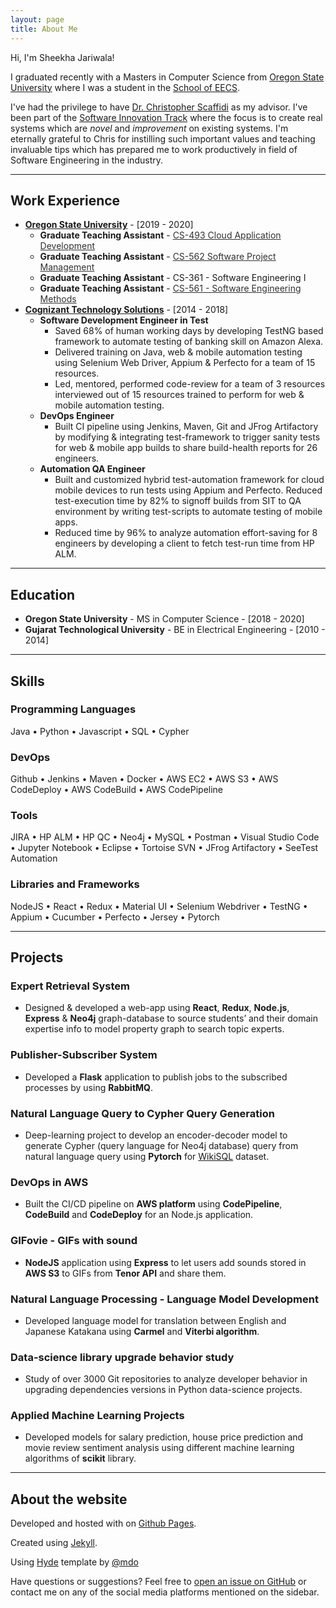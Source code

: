 ```yaml
---
layout: page
title: About Me
---
```


Hi, I'm Sheekha Jariwala! 

I graduated recently with a Masters in Computer Science from [Oregon State University](https://oregonstate.edu/ "Home page of Oregon State University") where I was a student in the [School of EECS](https://eecs.oregonstate.edu/ "Home page of School of EECS at Oregon State University"). 

I've had the privilege to have [Dr. Christopher Scaffidi](https://eecs.oregonstate.edu/people/scaffidi-christopher) as my advisor. I've been part of the [Software Innovation Track](https://eecs.oregonstate.edu/future-students/graduate/ms-cs-innovation) where the focus is to create real systems which are *novel* and *improvement* on existing systems. I'm eternally grateful to Chris for instilling such important values and teaching invaluable tips which has prepared me to work productively in field of Software Engineering in the industry. 

---

## Work Experience
* [**Oregon State University**](https://oregonstate.edu/ "Home page of Oregon State University") - [2019 - 2020]
  - **Graduate Teaching Assistant** - <a href="https://canvas.oregonstate.edu/courses/1764544/assignments/syllabus" style="text-decoration:underline;color:#313131" target="_blank">CS-493 Cloud Application Development</a>
  - **Graduate Teaching Assistant** - <a href="http://web.engr.oregonstate.edu/~scaffidc/courses/cs562/index.shtml" style="text-decoration:underline;color:#313131" target="_blank">CS-562 Software Project Management</a>
  - **Graduate Teaching Assistant** - CS-361 - Software Engineering I
  - **Graduate Teaching Assistant** - <a href="http://web.engr.oregonstate.edu/~scaffidc/courses/cs561/index.shtml" style="text-decoration:underline;color:#313131" target="_blank">CS-561 - Software Engineering Methods</a>
* [**Cognizant Technology Solutions**](https://www.cognizant.com/) - [2014 - 2018]
  - **Software Development Engineer in Test**
    + Saved 68% of human working days by developing TestNG based framework to automate testing of banking skill on Amazon Alexa. 
    + Delivered training on Java, web & mobile automation testing using Selenium Web Driver, Appium & Perfecto for a team of 15 resources. 
    + Led, mentored, performed code-review for a team of 3 resources interviewed out of 15 resources trained to perform for web & mobile automation testing.
  - **DevOps Engineer**
    + Built CI pipeline using Jenkins, Maven, Git and JFrog Artifactory by modifying & integrating test-framework to trigger sanity tests for web & mobile app builds to share build-health reports for 26 engineers. 
  - **Automation QA Engineer**
    + Built and customized hybrid test-automation framework for cloud mobile devices to run tests using Appium and Perfecto. Reduced test-execution time by 82% to signoff builds from SIT to QA environment by writing test-scripts to automate testing of mobile apps. 
    + Reduced time by 96% to analyze automation effort-saving for 8 engineers by developing a client to fetch test-run time from HP ALM.

---

## Education
* **Oregon State University** - MS in Computer Science - [2018 - 2020]
* **Gujarat Technological University** - BE in Electrical Engineering - [2010 - 2014]

---

## Skills
### Programming Languages
Java • Python • Javascript • SQL • Cypher
### DevOps
Github • Jenkins • Maven • Docker • AWS EC2 • AWS S3 • AWS CodeDeploy • AWS CodeBuild • AWS CodePipeline
### Tools
JIRA • HP ALM • HP QC • Neo4j • MySQL • Postman • Visual Studio Code • Jupyter Notebook • Eclipse • Tortoise SVN • JFrog Artifactory • SeeTest Automation 
### Libraries and Frameworks
NodeJS • React • Redux • Material UI • Selenium Webdriver • TestNG • Appium • Cucumber • Perfecto • Jersey • Pytorch

---

## Projects
### Expert Retrieval System
* Designed & developed a web-app using **React**, **Redux**, **Node.js**, **Express** & **Neo4j** graph-database to source students’ and their domain expertise info to model property graph to search topic experts. 

### Publisher-Subscriber System <a href="https://github.com/SheekhaJ/rabbitmq-sample" alt="View on Github"> <i class="fab fa-github-square" style="color:313131"></i></a>
* Developed a **Flask** application to publish jobs to the subscribed processes by using **RabbitMQ**.

### Natural Language Query to Cypher Query Generation <a href="https://github.com/SheekhaJ/CS535_final_project" alt="View on Github"> <i class="fab fa-github-square" style="color:313131"></i></a>
* Deep-learning project to develop an encoder-decoder model to generate Cypher (query language for Neo4j database) query from natural language query using **Pytorch** for <a href="https://github.com/salesforce/WikiSQL">WikiSQL</a> dataset. 

### DevOps in AWS
* Built the CI/CD pipeline on **AWS platform** using **CodePipeline**, **CodeBuild** and **CodeDeploy** for an Node.js application. 

### GIFovie - GIFs with sound <a href="https://github.com/SheekhaJ/Gifovie" alt="View on Github"> <i class="fab fa-github-square" style="color:313131"></i></a>
* **NodeJS** application using **Express** to let users add sounds stored in **AWS S3** to GIFs from **Tenor API** and share them.

### Natural Language Processing - Language Model Development <a href="https://github.com/SheekhaJ/CS-539-NaturalLanguageProcessing" alt="View on Github"> <i class="fab fa-github-square" style="color:#313131"></i></a>
* Developed language model for translation between English and Japanese Katakana using **Carmel** and **Viterbi algorithm**.

### Data-science library upgrade behavior study
* Study of over 3000 Git repositories to analyze developer behavior in upgrading dependencies versions in Python data-science projects.

### Applied Machine Learning Projects <a href="https://github.com/SheekhaJ/CS519AppliedMachineLearning" alt="View on Github"> <i class="fab fa-github-square" style="color:313131"></i></a>
* Developed models for salary prediction, house price prediction and movie review sentiment analysis using different machine learning algorithms of **scikit** library.

---

## About the website
Developed and hosted with <i class="fas fa-heart"></i> on [Github Pages](https://pages.github.com/). 

Created using [Jekyll](http://jekyllrb.com/). 

Using [Hyde](http://hyde.getpoole.com/) template by [@mdo](https://twitter.com/mdo)

Have questions or suggestions? Feel free to [open an issue on GitHub](https://github.com/SheekhaJ.github.io/issues/new) or contact me on any of the social media platforms mentioned on the sidebar.

<!-- <p class="message">
  Hey there! This page is included as an example. Feel free to customize it for your own use upon downloading. Carry on!
</p> -->



<!-- <a class="twitter-timeline" data-width="480" data-height="640" data-theme="dark" href="https://twitter.com/ShikhaJariwla?ref_src=twsrc%5Etfw">Tweets by ShikhaJariwla</a> <script async src="https://platform.twitter.com/widgets.js" charset="utf-8"></script> -->
